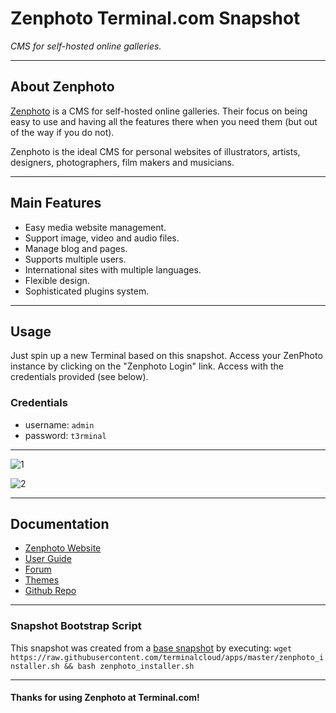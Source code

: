 # **Zenphoto** Terminal.com Snapshot

*CMS for self-hosted online galleries.*

---

## About Zenphoto

[Zenphoto](http://www.zenphoto.org/) is a CMS for self-hosted online galleries. Their focus on being easy to use and having all the features there when you need them (but out of the way if you do not).

Zenphoto is the ideal CMS for personal websites of illustrators, artists, designers, photographers, film makers and musicians.

---

## Main Features

- Easy media website management.
- Support image, video and audio files.
- Manage blog and pages.
- Supports multiple users.
- International sites with multiple languages.
- Flexible design.
- Sophisticated plugins system.

---

## Usage

Just spin up a new Terminal based on this snapshot. Access your ZenPhoto instance by clicking on the "Zenphoto Login" link. Access with the credentials provided (see below).

### Credentials

- username: `admin`
- password: `t3rminal`

---

![1](http://www.zenphoto.org/cache/screenshots/zenphoto-admin/album_w560_h335.jpg)

![2](http://www.zenphoto.org/cache/screenshots/zenphoto-admin/images-sorting_w560_h279.jpg)

---

## Documentation

- [Zenphoto Website](http://www.zenphoto.org/)
- [User Guide](http://www.zenphoto.org/news/category/user-guide)
- [Forum](http://www.zenphoto.org/support/)
- [Themes](http://www.zenphoto.org/theme/)
- [Github Repo](https://github.com/zenphoto/zenphoto)

---

### Snapshot Bootstrap Script

This snapshot was created from a [base snapshot](https://www.terminal.com/tiny/FzpHiTXG1K) by executing:
`wget https://raw.githubusercontent.com/terminalcloud/apps/master/zenphoto_installer.sh && bash zenphoto_installer.sh`

---

#### Thanks for using Zenphoto at Terminal.com!
